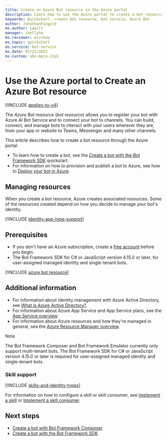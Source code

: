 ```yaml
---
title: Create an Azure Bot resource in the Azure portal
description: Learn how to use the Azure portal to create a bot resource for the Azure AI Bot Service, an integrated, dedicated bot development environment.
keywords: Quickstart, create bot resource, bot service, Azure Bot
author: JonathanFingold
ms.author: iawilt
manager: shellyha
ms.reviewer: micchow
ms.topic: quickstart
ms.service: bot-service
ms.date: 07/22/2022
ms.custom: abs-meta-21q1
---
```


# Use the Azure portal to Create an Azure Bot resource

[!INCLUDE [applies-to-v4](../includes/applies-to-v4-current.md)]

The _Azure Bot_ resource (_bot resource_) allows you to register your bot with Azure AI Bot Service and to connect your bot to channels. You can build, connect, and manage bots to interact with your users wherever they are, from your app or website to Teams, Messenger and many other channels.

This article describes how to create a bot resource through the Azure portal.

- To learn how to create a bot, see the [Create a bot with the Bot Framework SDK](../bot-service-quickstart-create-bot.md) quickstart.
- For information on how to provision and publish a bot to Azure, see how to [Deploy your bot in Azure](../bot-builder-deploy-az-cli.md).

## Managing resources

When you create a bot resource, Azure creates associated resources.
Some of the resources created depend on how you decide to manage your bot's identity.

[!INCLUDE [identity-app-type-support](../includes/azure-bot-resource/identity-app-type-support.md)]

## Prerequisites

- If you don't have an Azure subscription, create a [free account](https://azure.microsoft.com/free/?WT.mc_id=A261C142F) before you begin.
- The Bot Framework SDK for C# or JavaScript version 4.15.0 or later, for user-assigned managed identity and single-tenant bots.

[!INCLUDE [azure bot resource](../includes/azure-bot-resource/azure-bot-resource.md)]

## Additional information

- For information about identity management with Azure Active Directory, see [What is Azure Active Directory?](/azure/active-directory/fundamentals/active-directory-whatis).
- For information about Azure App Service and App Service plans, see the [App Service overview](/azure/app-service/overview).
- For information about Azure resources and how they're managed in general, see the [Azure Resource Manager overview](/azure/azure-resource-manager/management/overview).

> [!NOTE]
> The Bot Framework Composer and Bot Framework Emulator currently only support multi-tenant bots.
> The Bot Framework SDK for C# or JavaScript version 4.15.0 or later is required for user-assigned managed identity and single-tenant bots.

### Skill support

[!INCLUDE [skills-and-identity-types](../includes/skills-and-identity-types.md)]

For information on how to configure a skill or skill consumer, see [Implement a skill](skill-implement-skill.md) or [Implement a skill consumer](skill-implement-consumer.md).

## Next steps

- [Create a bot with Bot Framework Composer](/composer/quickstart-create-bot)
- [Create a bot with the Bot Framework SDK](../bot-service-quickstart-create-bot.md)
